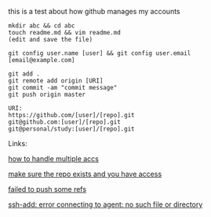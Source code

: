 this is a test about how github manages my accounts
```ssh -T personal/study
mkdir abc && cd abc
touch readme.md && vim readme.md
(edit and save the file)
```

```git init
git config user.name [user] && git config user.email [email@example.com]

git add .
git remote add origin [URI]
git commit -am "commit message"
git push origin master
```

```
URI:
https://github.com/[user]/[repo].git
git@github.com:[user]/[repo].git
git@personal/study:[user]/[repo].git
```
Links:

[how to handle multiple accs](https://dev.to/raven404/managing-multiple-github-account-using-git-in-windows-2m0h)

[make sure the repo exists and you have access](https://stackoverflow.com/questions/30068298/git-fatal-could-not-read-from-remote-repository-please-make-sure-you-have-th)

[failed to push some refs](https://stackoverflow.com/questions/12452042/git-error-src-refspec-master-does-not-match-any-error-failed-to-push-some-refs)

[ssh-add: error connecting to agent: no such file or directory](https://unix.stackexchange.com/questions/464574/ssh-add-returns-with-error-connecting-to-agent-no-such-file-or-directory)
